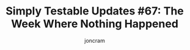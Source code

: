 ---
title: "Simply Testable Updates #67: The Week Where Nothing Happened"
author: joncram
newsletter_meta:
    issue_number: 67th
    url: https://us5.campaign-archive1.com/?u=ac75e33d993d2b502e333ddd0&id=683346632c
    highlights:
        - Nothing happened
        - Also nothing broke
    closing_sentence: Expect the next newsletter a week from now on December 4.
---